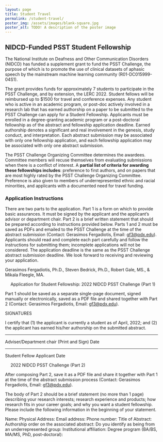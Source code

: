 ```yaml
---
layout: page
title: Student Travel
permalink: /student-travel/
poster_img: /assets/images/blank-square.jpg
poster_alt: TODO! A description of the poster image
---
```


## NIDCD-Funded PSST Student Fellowship

The National Institute on Deafness and Other Communication Disorders (NIDCD) has funded a supplement grant to fund the PSST Challenge, the purpose of which is to promote the use of clinical datasets of aphasic speech by the mainstream machine learning community (R01-DC015999-04S1).

The grant provides funds for approximately 7 students to participate in the PSST Challenge, and by extension, the LERC 2022. Student fellows will be reimbursed up to $1500 for travel and conference expenses. Any student who is active in an academic program, or post-doc actively involved in a research lab that has earned authorship on a paper to be submitted to the PSST Challenge can apply for a Student Fellowship. Applicants must be enrolled in a degree-granting academic program or a post-doctoral fellowship as of the abstract and fellowship application deadline. Earned authorship denotes a significant and real involvement in the genesis, study conduct, and interpretation. Each abstract submission may be associated with only one fellowship application, and each fellowship application may be associated with only one abstract submission. 

The PSST Challenge Organizing Committee determines the awardees. Committee members will recuse themselves from evaluating submissions when there is a conflict of interest. A **partial list of criteria for awarding these fellowships includes**: preference to first authors, and on papers that are most highly rated by the PSST Challenge Organizing Committee. Preference is also given to members of underrepresented ethnic and racial minorities, and applicants with a documented need for travel funding.


### Application Instructions

There are two parts to the application. Part 1 is a form on which to provide basic assurances. It must be signed by the applicant and the applicant’s advisor or department chair. Part 2 is a brief written statement that should be prepared according to instructions provided below. Parts 1 and 2 must be saved as PDFs and emailed to the PSST Challenge at the time of the abstract submission (Contact: Gerasimos Fergadiotis, Email: [gf3@pdx.edu](mailto:gf3@pdx.edu)). Applicants should read and complete each part carefully and follow the instructions for submitting them; incomplete applications will not be considered. The application deadline is the same as the PSST Challenge abstract submission deadline. We look forward to receiving and reviewing your application.

Gerasimos Fergadiotis, Ph.D., Steven Bedrick, Ph.D., Robert Gale, MS., & Mikala Fleegle, MA. 

 
Application for Student Fellowship:
2022 NIDCD PSST Challenge (Part 1)

Part 1 should be saved as a separate single-page document, signed manually or electronically, saved as a PDF file and shared together with Part 2 (Contact: Gerasimos Fergadiotis, Email: gf3@pdx.edu).


SIGNATURES

I certify that (1) the applicant is currently a student as of April, 2022; and (2) the applicant has earned his/her authorship on the submitted abstract.



____________________________________________________________________________
Adviser/Department chair (Print and Sign)					Date


____________________________________________________________________________
Student Fellow Applicant							Date

 
2022 NIDCD PSST Challenge (Part 2)

After composing Part 2, save it as a PDF file and share it together with Part 1 at the time of the abstract submission process (Contact: Gerasimos Fergadiotis, Email: gf3@pdx.edu).

The body of Part 2 should be a brief statement (no more than 1 page) describing your research interests; research experience and products; how research fits in your career goals; and why you want a student fellowship. Please include the following information in the beginning of your statement.

Name:
Physical Address:
Email address:
Phone number:
Title of Abstract:
Authorship order on the associated abstract:
Do you identify as being from an underrepresented group:
Institutional affiliation:
Degree program (BA/BS, MA/MS, PhD, post-doctoral):




